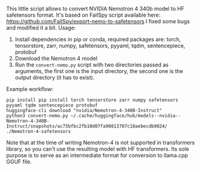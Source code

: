This little script allows to convert NVIDIA Nemotron 4 340b model to HF safetensors format.
It's based on FailSpy script available here: https://github.com/FailSpy/export-nemo-to-safetensors
I fixed some bugs and modified it a bit.
Usage:
1. Install dependencies in pip or conda, required packages are: torch, tensorstore, zarr, numpy, safetensors, pyyaml, tqdm, sentencepiece, protobuf
2. Download the Nemotron 4 model
3. Run the `convert-nemo.py` script with two directories passed as arguments, the first one is the input directory, the second one is the output directory (it has to exist).

Example workflow:
```
pip install pip install torch tensorstore zarr numpy safetensors pyyaml tqdm sentencepiece protobuf
huggingface-cli download "nvidia/Nemotron-4-340B-Instruct"
python3 convert-nemo.py ~/.cache/huggingface/hub/models--nvidia--Nemotron-4-340B-Instruct/snapshots/ac75bfbc2fb10d07fa90813707c18aebecdb9024/ ./Nemotron-4-safetensors
```

Note that at the time of writing Nemotron-4 is not supported in transformers library, so you can't use the resulting model with HF transformers.
Its sole purpose is to serve as an intermediate format for conversion to llama.cpp GGUF file.

